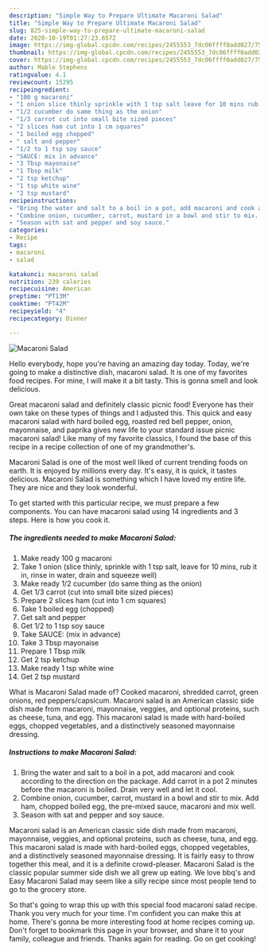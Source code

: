 ```yaml
---
description: "Simple Way to Prepare Ultimate Macaroni Salad"
title: "Simple Way to Prepare Ultimate Macaroni Salad"
slug: 825-simple-way-to-prepare-ultimate-macaroni-salad
date: 2020-10-19T01:27:23.657Z
image: https://img-global.cpcdn.com/recipes/2455553_7dc06ffff0add027/751x532cq70/macaroni-salad-recipe-main-photo.jpg
thumbnail: https://img-global.cpcdn.com/recipes/2455553_7dc06ffff0add027/751x532cq70/macaroni-salad-recipe-main-photo.jpg
cover: https://img-global.cpcdn.com/recipes/2455553_7dc06ffff0add027/751x532cq70/macaroni-salad-recipe-main-photo.jpg
author: Mable Stephens
ratingvalue: 4.1
reviewcount: 15295
recipeingredient:
- "100 g macaroni"
- "1 onion slice thinly sprinkle with 1 tsp salt leave for 10 mins rub it in rinse in water drain and squeeze well"
- "1/2 cucumber do same thing as the onion"
- "1/3 carrot cut into small bite sized pieces"
- "2 slices ham cut into 1 cm squares"
- "1 boiled egg chopped"
- " salt and pepper"
- "1/2 to 1 tsp soy sauce"
- "SAUCE: mix in advance"
- "3 Tbsp mayonaise"
- "1 Tbsp milk"
- "2 tsp ketchup"
- "1 tsp white wine"
- "2 tsp mustard"
recipeinstructions:
- "Bring the water and salt to a boil in a pot, add macaroni and cook according to the direction on the package. Add carrot in a pot 2 minutes before the macaroni is boiled. Drain very well and let it cool."
- "Combine onion, cucumber, carrot, mustard in a bowl and stir to mix. Add ham, chopped boiled egg, the pre-mixed sauce, macaroni and mix well."
- "Season with sat and pepper and soy sauce."
categories:
- Recipe
tags:
- macaroni
- salad

katakunci: macaroni salad 
nutrition: 239 calories
recipecuisine: American
preptime: "PT13M"
cooktime: "PT42M"
recipeyield: "4"
recipecategory: Dinner

---
```



![Macaroni Salad](https://img-global.cpcdn.com/recipes/2455553_7dc06ffff0add027/751x532cq70/macaroni-salad-recipe-main-photo.jpg)

Hello everybody, hope you're having an amazing day today. Today, we're going to make a distinctive dish, macaroni salad. It is one of my favorites food recipes. For mine, I will make it a bit tasty. This is gonna smell and look delicious.

Great macaroni salad and definitely classic picnic food! Everyone has their own take on these types of things and I adjusted this. This quick and easy macaroni salad with hard boiled egg, roasted red bell pepper, onion, mayonnaise, and paprika gives new life to your standard issue picnic macaroni salad! Like many of my favorite classics, I found the base of this recipe in a recipe collection of one of my grandmother&#39;s.

Macaroni Salad is one of the most well liked of current trending foods on earth. It is enjoyed by millions every day. It's easy, it is quick, it tastes delicious. Macaroni Salad is something which I have loved my entire life. They are nice and they look wonderful.


To get started with this particular recipe, we must prepare a few components. You can have macaroni salad using 14 ingredients and 3 steps. Here is how you cook it.

<!--inarticleads1-->

##### The ingredients needed to make Macaroni Salad:

1. Make ready 100 g macaroni
1. Take 1 onion (slice thinly, sprinkle with 1 tsp salt, leave for 10 mins, rub it in, rinse in water, drain and squeeze well)
1. Make ready 1/2 cucumber (do same thing as the onion)
1. Get 1/3 carrot (cut into small bite sized pieces)
1. Prepare 2 slices ham (cut into 1 cm squares)
1. Take 1 boiled egg (chopped)
1. Get  salt and pepper
1. Get 1/2 to 1 tsp soy sauce
1. Take SAUCE: (mix in advance)
1. Take 3 Tbsp mayonaise
1. Prepare 1 Tbsp milk
1. Get 2 tsp ketchup
1. Make ready 1 tsp white wine
1. Get 2 tsp mustard


What is Macaroni Salad made of? Cooked macaroni, shredded carrot, green onions, red peppers/capsicum. Macaroni salad is an American classic side dish made from macaroni, mayonnaise, veggies, and optional proteins, such as cheese, tuna, and egg. This macaroni salad is made with hard-boiled eggs, chopped vegetables, and a distinctively seasoned mayonnaise dressing. 

<!--inarticleads2-->

##### Instructions to make Macaroni Salad:

1. Bring the water and salt to a boil in a pot, add macaroni and cook according to the direction on the package. Add carrot in a pot 2 minutes before the macaroni is boiled. Drain very well and let it cool.
1. Combine onion, cucumber, carrot, mustard in a bowl and stir to mix. Add ham, chopped boiled egg, the pre-mixed sauce, macaroni and mix well.
1. Season with sat and pepper and soy sauce.


Macaroni salad is an American classic side dish made from macaroni, mayonnaise, veggies, and optional proteins, such as cheese, tuna, and egg. This macaroni salad is made with hard-boiled eggs, chopped vegetables, and a distinctively seasoned mayonnaise dressing. It is fairly easy to throw together this meal, and it is a definite crowd-pleaser. Macaroni Salad is the classic popular summer side dish we all grew up eating. We love bbq&#39;s and Easy Macaroni Salad may seem like a silly recipe since most people tend to go to the grocery store. 

So that's going to wrap this up with this special food macaroni salad recipe. Thank you very much for your time. I'm confident you can make this at home. There's gonna be more interesting food at home recipes coming up. Don't forget to bookmark this page in your browser, and share it to your family, colleague and friends. Thanks again for reading. Go on get cooking!
